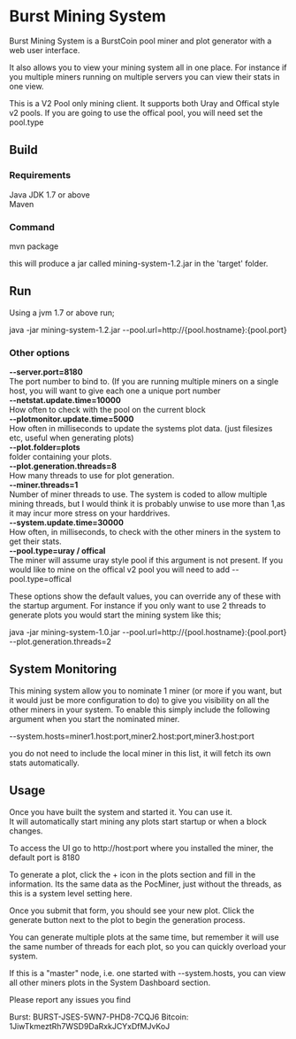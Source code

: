 <h1>Burst Mining System</h1>


Burst Mining System is a BurstCoin pool miner and plot generator with a web user interface.

It also allows you to view your mining system all in one place. For instance if you multiple miners running
on multiple servers you can view their stats in one view.

This is a V2 Pool only mining client.  It supports both Uray and Offical style v2 pools. If you are going to use the offical pool, you will need set the pool.type

<h2>Build</h2>

<h3>Requirements</h3>

Java JDK 1.7 or above<br/>
Maven<br/>

<h3>Command</h3>

mvn package

this will produce a jar called mining-system-1.2.jar in the 'target' folder.

<h2>Run</h2> 

Using a jvm 1.7 or above run;<br/>

java -jar mining-system-1.2.jar --pool.url=http://{pool.hostname}:{pool.port} 

<h3>Other options</h3>

<b>--server.port=8180</b><br/>
The port number to bind to. (If you are running multiple miners on a single host, you will want to give each one a unique port number<br/>
<b>--netstat.update.time=10000</b><br/>
  How often to check with the pool on the current block<br/>
<b>--plotmonitor.update.time=5000</b><br/>
  How often in milliseconds to update the systems plot data. (just filesizes etc, useful when generating plots)<br/>
<b>--plot.folder=plots</b><br/>
  folder containing your plots.<br/>
<b>--plot.generation.threads=8</b><br/>
  How many threads to use for plot generation.<br/>
<b>--miner.threads=1</b><br/>
  Number of miner threads to use. The system is coded to allow multiple mining threads, but I would think it is probably unwise to use more than 1,as it may incur more stress on your harddrives.<br/>
<b>--system.update.time=30000</b><br/>
  How often, in milliseconds, to check with the other miners in the system to get their stats.<br/>
<b>--pool.type=uray / offical</b><br/>
  The miner will assume uray style pool if this argument is not present. If you would like to mine on the offical v2 pool you will need to add --pool.type=offical<br/>

These options show the default values, you can override any of these with the startup argument. For instance if you only
want to use 2 threads to generate plots you would start the mining system like this;

java -jar mining-system-1.0.jar --pool.url=http://{pool.hostname}:{pool.port} --plot.generation.threads=2


<h2>System Monitoring</h2>

This mining system allow you to nominate 1 miner (or more if you want, but it would just be more configuration to do) to 
give you visibility on all the other miners in your system.  To enable this simply include the following argument when you
start the nominated miner.

--system.hosts=miner1.host:port,miner2.host:port,miner3.host:port

you do not need to include the local miner in this list, it will fetch its own stats automatically.


<h2>Usage</h2>

Once you have built the system and started it. You can use it.<br/>
It will automatically start mining any plots start startup or when a block changes.<br/>

To access the UI go to http://host:port where you installed the miner, the default port is 8180

To generate a plot, click the + icon in the plots section and fill in the information. Its the same data as the PocMiner, just without the threads, as this is a system level setting here.<br/>

Once you submit that form, you should see your new plot. Click the generate button next to the plot to begin the generation process.<br/>

You can generate multiple plots at the same time, but remember it will use the same number of threads for each plot, so you can quickly overload your system.<br/>

If this is a "master" node, i.e. one started with --system.hosts, you can view all other miners plots in the System Dashboard section.


Please report any issues you find<br/>


Burst: BURST-JSES-5WN7-PHD8-7CQJ6  Bitcoin: 1JiwTkmeztRh7WSD9DaRxkJCYxDfMJvKoJ




